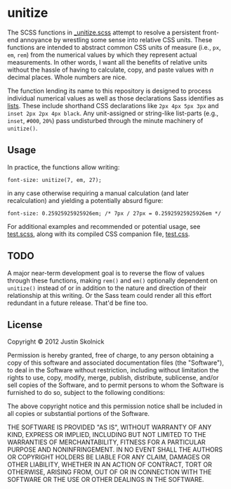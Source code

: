 unitize
=======

The SCSS functions in [_unitize.scss](https://github.com/justinskolnick/unitize/blob/master/_unitize.scss) attempt to resolve a persistent front-end annoyance by wrestling some sense into relative CSS units. These functions are intended to abstract common CSS units of measure (i.e., `px`, `em`, `rem`) from the numerical values by which they represent actual measurements. In other words, I want all the benefits of relative units without the hassle of having to calculate, copy, and paste values with *n* decimal places. Whole numbers are nice.

The function lending its name to this repository is designed to process individual numerical values as well as those declarations Sass identifies as [lists](http://sass-lang.com/docs/yardoc/file.SASS_REFERENCE.html#lists). These include shorthand CSS declarations like `2px 4px 5px 3px` and `inset 2px 2px 4px black`. Any unit-assigned or string-like list-parts (e.g., `inset`, `#000`, `20%`) pass undisturbed through the minute machinery of `unitize()`.

## Usage

In practice, the functions allow writing:

```
font-size: unitize(7, em, 27);
```

in any case otherwise requiring a manual calculation (and later recalculation) and yielding a potentially absurd figure:

```
font-size: 0.25925925925926em; /* 7px / 27px = 0.25925925925926em */
```

For additional examples and recommended or potential usage, see [test.scss](https://github.com/justinskolnick/unitize/blob/master/test.scss), along with its compiled CSS companion file, [test.css](https://github.com/justinskolnick/unitize/blob/master/test.css).

## TODO

A major near-term development goal is to reverse the flow of values through these functions, making `rem()` and `em()` optionally dependent on `unitize()` instead of or in addition to the nature and direction of their relationship at this writing. Or the Sass team could render all this effort redundant in a future release. That'd be fine too.

## License

Copyright © 2012 Justin Skolnick

Permission is hereby granted, free of charge, to any person obtaining a copy of this software and associated documentation files (the "Software"), to deal in the Software without restriction, including without limitation the rights to use, copy, modify, merge, publish, distribute, sublicense, and/or sell copies of the Software, and to permit persons to whom the Software is furnished to do so, subject to the following conditions:

The above copyright notice and this permission notice shall be included in all copies or substantial portions of the Software.

THE SOFTWARE IS PROVIDED "AS IS", WITHOUT WARRANTY OF ANY KIND, EXPRESS OR IMPLIED, INCLUDING BUT NOT LIMITED TO THE WARRANTIES OF MERCHANTABILITY, FITNESS FOR A PARTICULAR PURPOSE AND NONINFRINGEMENT. IN NO EVENT SHALL THE AUTHORS OR COPYRIGHT HOLDERS BE LIABLE FOR ANY CLAIM, DAMAGES OR OTHER LIABILITY, WHETHER IN AN ACTION OF CONTRACT, TORT OR OTHERWISE, ARISING FROM, OUT OF OR IN CONNECTION WITH THE SOFTWARE OR THE USE OR OTHER DEALINGS IN THE SOFTWARE.